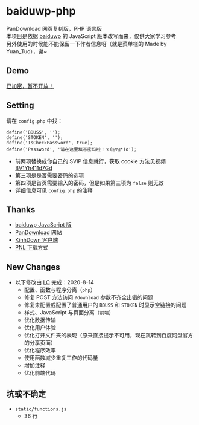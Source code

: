 # baiduwp-php
PanDownload 网页复刻版，PHP 语言版<br/>
本项目是依据 [baiduwp](https://github.com/TkzcM/baiduwp) 的 JavaScript 版本改写而来，仅供大家学习参考<br/>
另外使用的时候能不能保留一下作者信息呀（就是菜单栏的 Made by Yuan_Tuo），谢~

## Demo
[已加密，暂不开放！](https://imwcr.cn/api/bdwp/)

## Setting
请在 `config.php` 中找：
```
define('BDUSS', '');
define('STOKEN', '');
define('IsCheckPassword', true);
define('Password', '请在这里填写密码啦！ヾ(≧▽≦*)o');
```
- 前两项替换成你自己的 SVIP 信息就行，获取 cookie 方法见视频 [BV1Yh411d7Gd](https://www.bilibili.com/video/BV1Yh411d7Gd)
- 第三项是是否需要密码的选项
- 第四项是首页需要输入的密码，但是如果第三项为 `false` 则无效
- 详细信息可见 `config.php` 的注释

## Thanks
- [baiduwp JavaScript 版](https://github.com/TkzcM/baiduwp "GitHub 项目")
- [PanDownload 网站](https://pandownload.com/ "PanDownload 网站")
- [KinhDown 客户端](https://t.me/kinhdown/ "KinhDown 客户端")
- [PNL 下载方式](https://www.lanzous.com/u/pnl "PNL 下载方式")

## New Changes
- 以下修改由 [LC](https://github.com/lc6464 "LC") 完成：2020-8-14
  - 配置、函数与程序分离（`php`）
  - 修复 POST 方法访问 `?download` 参数不齐全出错的问题
  - 修复未配置或配置了普通用户的 `BDUSS` 和 `STOKEN` 时显示空链接的问题
  - 样式、JavaScript 与页面分离（`前端`）
  - 优化数据传输
  - 优化用户体验
  - 优化打开文件夹的表现（原来直接提示不可用，现在跳转到百度网盘官方的分享页面）
  - 优化程序效率
  - 使用函数减少重复工作的代码量
  - 增加注释
  - 优化前端代码

## 坑或不确定
- `static/functions.js`
  - 36 行
